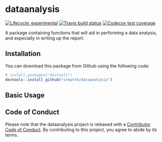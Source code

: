 
<!-- README.md is generated from README.Rmd. Please edit that file -->

# dataanalysis

<!-- badges: start -->

[![Lifecycle:
experimental](https://img.shields.io/badge/lifecycle-experimental-orange.svg)](https://lifecycle.r-lib.org/articles/stages.html#experimental)
[![Travis build
status](https://travis-ci.com/srmatth/dataanalysis.svg?branch=main)](https://travis-ci.com/srmatth/dataanalysis)
[![Codecov test
coverage](https://codecov.io/gh/srmatth/dataanalysis/branch/main/graph/badge.svg)](https://codecov.io/gh/srmatth/dataanalysis?branch=main)
<!-- badges: end -->

A package containing functions that will aid in performing a data
analysis, and especially in writing up the report.

## Installation

You can download this package from Github using the following code:

``` r
# install.packages("devtools")
devtools::install_github("srmatth/dataanalysis")
```

## Basic Usage

## Code of Conduct

Please note that the dataanalysis project is released with a
[Contributor Code of
Conduct](https://contributor-covenant.org/version/2/0/CODE_OF_CONDUCT.html).
By contributing to this project, you agree to abide by its terms.
